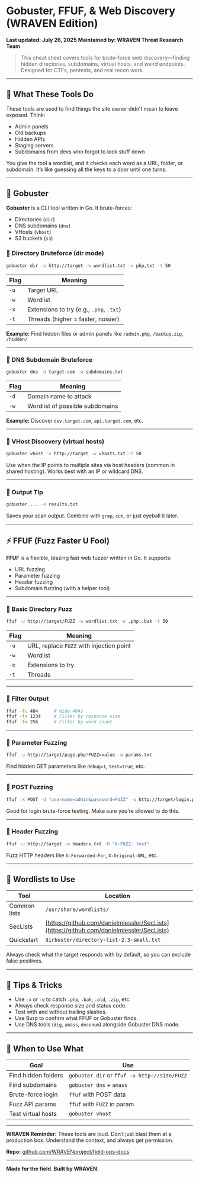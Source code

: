# Gobuster, FFUF, & Web Discovery (WRAVEN Edition)

**Last updated: July 26, 2025**
**Maintained by: WRAVEN Threat Research Team**

> This cheat sheet covers tools for brute-force web discovery—finding hidden directories, subdomains, virtual hosts, and weird endpoints. Designed for CTFs, pentests, and real recon work.

---

## 🧰 What These Tools Do

These tools are used to find things the site owner didn’t mean to leave exposed. Think:

* Admin panels
* Old backups
* Hidden APIs
* Staging servers
* Subdomains from devs who forgot to lock stuff down

You give the tool a wordlist, and it checks each word as a URL, folder, or subdomain. It’s like guessing all the keys to a door until one turns.

---

## 🚪 Gobuster

**Gobuster** is a CLI tool written in Go. It brute-forces:

* Directories (`dir`)
* DNS subdomains (`dns`)
* VHosts (`vhost`)
* S3 buckets (`s3`)

### 🔹 Directory Bruteforce (dir mode)

```bash
gobuster dir -u http://target -w wordlist.txt -x php,txt -t 50
```

| Flag | Meaning                                  |
| ---- | ---------------------------------------- |
| `-u` | Target URL                               |
| `-w` | Wordlist                                 |
| `-x` | Extensions to try (e.g., `.php`, `.txt`) |
| `-t` | Threads (higher = faster, noisier)       |

**Example:** Find hidden files or admin panels like `/admin.php`, `/backup.zip`, `/hidden/`

---

### 🔹 DNS Subdomain Bruteforce

```bash
gobuster dns -d target.com -w subdomains.txt
```

| Flag | Meaning                         |
| ---- | ------------------------------- |
| `-d` | Domain name to attack           |
| `-w` | Wordlist of possible subdomains |

**Example:** Discover `dev.target.com`, `api.target.com`, etc.

---

### 🔹 VHost Discovery (virtual hosts)

```bash
gobuster vhost -u http://target -w vhosts.txt -t 50
```

Use when the IP points to multiple sites via host headers (common in shared hosting). Works best with an IP or wildcard DNS.

---

### 🔹 Output Tip

```bash
gobuster ... -o results.txt
```

Saves your scan output. Combine with `grep`, `cut`, or just eyeball it later.

---

## ⚡ FFUF (Fuzz Faster U Fool)

**FFUF** is a flexible, blazing fast web fuzzer written in Go. It supports:

* URL fuzzing
* Parameter fuzzing
* Header fuzzing
* Subdomain fuzzing (with a helper tool)

---

### 🔹 Basic Directory Fuzz

```bash
ffuf -u http://target/FUZZ -w wordlist.txt -e .php,.bak -t 50
```

| Flag | Meaning                                  |
| ---- | ---------------------------------------- |
| `-u` | URL, replace `FUZZ` with injection point |
| `-w` | Wordlist                                 |
| `-e` | Extensions to try                        |
| `-t` | Threads                                  |

---

### 🔹 Filter Output

```bash
ffuf -fc 404      # Hide 404s  
ffuf -fs 1234     # Filter by response size  
ffuf -fw 256      # Filter by word count  
```

---

### 🔹 Parameter Fuzzing

```bash
ffuf -u http://target/page.php?FUZZ=value -w params.txt
```

Find hidden GET parameters like `debug=1`, `test=true`, etc.

---

### 🔹 POST Fuzzing

```bash
ffuf -X POST -d "username=admin&password=FUZZ" -u http://target/login.php -w rockyou.txt
```

Good for login brute-force testing. Make sure you’re allowed to do this.

---

### 🔹 Header Fuzzing

```bash
ffuf -u http://target -w headers.txt -H "X-FUZZ: test"
```

Fuzz HTTP headers like `X-Forwarded-For`, `X-Original-URL`, etc.

---

## 🧾 Wordlists to Use

| Tool         | Location                                                                                 |
| ------------ | ---------------------------------------------------------------------------------------- |
| Common lists | `/usr/share/wordlists/`                                                                  |
| SecLists     | [https://github.com/danielmiessler/SecLists](https://github.com/danielmiessler/SecLists) |
| Quickstart   | `dirbuster/directory-list-2.3-small.txt`                                                 |

Always check what the target responds with by default, so you can exclude false positives.

---

## 🧪 Tips & Tricks

* Use `-x` or `-e` to catch `.php`, `.bak`, `.old`, `.zip`, etc.
* Always check response size and status code.
* Test with and without trailing slashes.
* Use Burp to confirm what FFUF or Gobuster finds.
* Use DNS tools (`dig`, `amass`, `dnsenum`) alongside Gobuster DNS mode.

---

## 🧠 When to Use What

| Goal                | Use                                          |
| ------------------- | -------------------------------------------- |
| Find hidden folders | `gobuster dir` or `ffuf -u http://site/FUZZ` |
| Find subdomains     | `gobuster dns` + `amass`                     |
| Brute-force login   | `ffuf` with POST data                        |
| Fuzz API params     | `ffuf` with `FUZZ` in param                  |
| Test virtual hosts  | `gobuster vhost`                             |

---

**WRAVEN Reminder:** These tools are loud. Don’t just blast them at a production box. Understand the context, and always get permission.

**Repo:** [github.com/WRAVENproject/field-ops-docs](https://github.com/WRAVENproject/field-ops-docs)

---

**Made for the field. Built by WRAVEN.**
